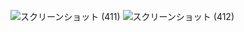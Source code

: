 ![スクリーンショット (411)](https://github.com/kazuhasueyoshi/Board/assets/105134694/720d534c-0f9c-49f5-8cee-ae03e589ecf2)
![スクリーンショット (412)](https://github.com/kazuhasueyoshi/Board/assets/105134694/a8df0f99-b05b-4ff7-8b44-360e82f0c932)
